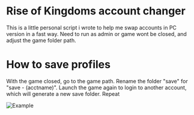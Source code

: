 # Rise of Kingdoms account changer
This is a little personal script i wrote to help me swap accounts in PC version in a fast way. Need to run as admin or game wont be closed, and adjust the game folder path.

# How to save profiles
With the game closed, go to the game path. Rename the folder "save" for "save - (acctname)". Launch the game again to login to another account, which will generate a new save folder. Repeat

![Example](https://i.gyazo.com/d3f3ce9a559cbf8a2917d24ffb7f2436.png)
